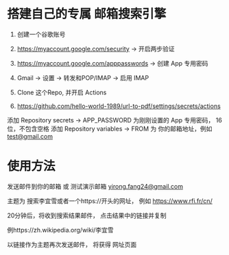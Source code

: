 # 搭建自己的专属 邮箱搜索引擎

1. 创建一个谷歌账号

2. https://myaccount.google.com/security  -> 开启两步验证

3. https://myaccount.google.com/apppasswords -> 创建 App 专用密码

4. Gmail -> 设置 -> 转发和POP/IMAP -> 启用 IMAP

5. Clone 这个Repo, 并开启 Actions

6. https://github.com/hello-world-1989/url-to-pdf/settings/secrets/actions

  添加 Repository secrets -> APP_PASSWORD 为刚刚设置的 App 专用密码， 16位，不包含空格
  添加 Repository variables -> FROM 为 你的邮箱地址，例如 test@gmail.com



# 使用方法

发送邮件到你的邮箱 或 测试演示邮箱 yirong.fang24@gmail.com

主题为 搜索李宜雪或者一个https://开头的网址， 例如 https://www.rfi.fr/cn/

20分钟后，将收到搜索结果邮件， 点击结果中的链接并复制 

例https://zh.wikipedia.org/wiki/李宜雪

以链接作为主题再次发送邮件， 将获得 网址页面

